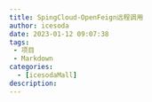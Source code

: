 ```yaml
---
title: SpingCloud-OpenFeign远程调用
author: icesoda
date: 2023-01-12 09:07:38
tags:
 - 项目
 - Markdown
categories: 
  - [icesodaMall]
description:
---
```


